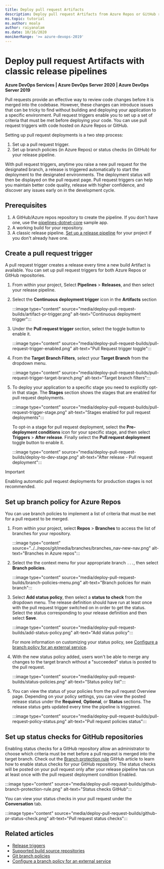 ```yaml
---
title: Deploy pull request Artifacts
description: Deploy pull request Artifacts from Azure Repos or GitHub repository
ms.topic: tutorial
ms.author: moala
author: raiyanalam
ms.date: 10/16/2020
monikerRange: '>= azure-devops-2019'
---
```


# Deploy pull request Artifacts with classic release pipelines

**Azure DevOps Services | Azure DevOps Server 2020 | Azure DevOps Server 2019**

Pull requests provide an effective way to review code changes before it is merged into the codebase. However, these changes can introduce issues that can be tricky to find without building and deploying your application to a specific environment. Pull request triggers enable you to set up a set of criteria that must be met before deploying your code. You can use pull request triggers with code hosted on Azure Repos or GitHub.

Setting up pull request deployments is a two step process:

1. Set up a pull request trigger.
2. Set up branch policies (in Azure Repos) or status checks (in GitHub) for your release pipeline.

With pull request triggers, anytime you raise a new pull request for the designated branch, a release is triggered automatically to start the deployment to the designated environments. The deployment status will then be displayed on the pull request page. Pull request triggers can help you maintain better code quality, release with higher confidence, and discover any issues early on in the development cycle.

## Prerequisites

1. A GitHub/Azure repos repository to create the pipeline. If you don't have one, use the [pipelines-dotnet-core](https://github.com/MicrosoftDocs/pipelines-dotnet-core) sample app.
1. A working build for your repository.
1. A classic release pipeline. [Set up a release pipeline](/deploy-multiple-branches.md#set-up-a-release-pipeline) for your project if you don't already have one.

## Create a pull request trigger

A pull request trigger creates a release every time a new build Artifact is available. You can set up pull request triggers for both Azure Repos or GitHub repositories.

1. From within your project, Select **Pipelines** > **Releases**, and then select your release pipeline.

1. Select the **Continuous deployment trigger** icon in the **Artifacts** section

    :::image type="content" source="media/deploy-pull-request-builds/artifact-pr-trigger.png" alt-text="Continuous deployment trigger":::

2. Under the **Pull request trigger** section, select the toggle button to enable it.

    :::image type="content" source="media/deploy-pull-request-builds/pull-request-trigger-enabled.png" alt-text="Pull Request trigger toggle":::

3. From the **Target Branch Filters**, select your **Target Branch** from the dropdown menu.

    :::image type="content" source="media/deploy-pull-request-builds/pull-request-trigger-target-branch.png" alt-text="Target branch filters":::

4. To deploy your application to a specific stage you need to explicitly opt-in that stage. The **Stages** section shows the stages that are enabled for pull request deployments.

    :::image type="content" source="media/deploy-pull-request-builds/pull-request-trigger-stage.png" alt-text="Stages enabled for pull request deployments":::

   To opt-in a stage for pull request deployment, select the **Pre-deployment conditions** icon for your specific stage, and then select **Triggers** > **After release**. Finally select the **Pull request deployment** toggle button to enable it. 

    :::image type="content" source="media/deploy-pull-request-builds/deploy-to-dev-stage.png" alt-text="After release - Pull request deployment":::

> [!IMPORTANT]
> Enabling automatic pull request deployments for production stages is not recommended.

## Set up branch policy for Azure Repos

You can use branch policies to implement a list of criteria that must be met for a pull request to be merged.

1. From within your project, select **Repos** > **Branches** to access the list of branches for your repository.

    :::image type="content" source="../../repos/git/media/branches/branches_nav-new-nav.png" alt-text="Branches in Azure repos":::

2. Select the the context menu for your appropriate branch `...`, then select **Branch policies**.

    :::image type="content" source="media/deploy-pull-request-builds/branch-policies-menu.png" alt-text="Branch policies for main branch":::

3. Select **Add status policy**, then select a **status to check** from the dropdown menu. The release definition should have run at least once with the pull request trigger switched on in order to get the status. Select the status corresponding to your release definition and then select **Save**.

    :::image type="content" source="media/deploy-pull-request-builds/add-status-policy.png" alt-text="Add status policy":::

   For more information on customizing your status policy, see [Configure a branch policy for an external service](../../repos/git/pr-status-policy.md).

4. With the new status policy added, users won't be able to merge any changes to the target branch without a "succeeded" status is posted to the pull request.

    :::image type="content" source="media/deploy-pull-request-builds/status-policies.png" alt-text="Status policy list":::

5. You can view the status of your policies from the pull request Overview page. Depending on your policy settings, you can view the posted release status under the **Required**, **Optional**, or **Status** sections. The release status gets updated every time the pipeline is triggered.
   
    :::image type="content" source="media/deploy-pull-request-builds/pull-request-policy-status.png" alt-text="Pull request policies status":::

## Set up status checks for GitHub repositories

Enabling status checks for a GitHub repository allow an administrator to choose which criteria must be met before a pull request is merged into the target branch. Check out the [Branch protection rule](https://docs.github.com/free-pro-team@latest/github/administering-a-repository/enabling-required-status-checks) GitHub article to learn how to enable status checks for your GitHub repository. The status checks will be posted on your pull request only after your release pipeline has run at least once with the pull request deployment condition Enabled.

:::image type="content" source="media/deploy-pull-request-builds/github-branch-protection-rule.png" alt-text="Status checks GitHub":::

You can view your status checks in your pull request under the **Conversation** tab.
   
:::image type="content" source="media/deploy-pull-request-builds/github-pr-status-check.png" alt-text="Pull request status checks":::

## Related articles

- [Release triggers](triggers.md)
- [Supported build source repositories](../repos/index.md)
- [Git branch policies](../../repos/git/branch-policies-overview.md)
- [Configure a branch policy for an external service](../../repos/git/pr-status-policy.md)

